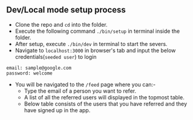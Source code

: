 ## Dev/Local mode setup process
- Clone the repo and `cd` into the folder.
- Execute the following command `./bin/setup` in terminal inside the folder.
- After setup, execute `./bin/dev` in terminal to start the severs.
- Navigate to `localhost:3000` in browser's tab and input the below credentials(`seeded user`) to login
```
email: sample@google.com
password: welcome
```

- You will be navigated to the `/feed` page where you can:-
  - Type the email of a person you want to refer.
  - A list of all the referred users will displayed in the topmost table.
  - Below table consists of the users that you have referred and they have signed up in the app.
